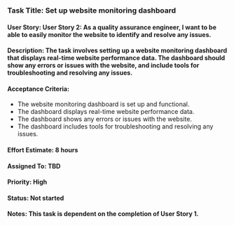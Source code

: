 ### Task Title: Set up website monitoring dashboard
#### User Story: User Story 2: As a quality assurance engineer, I want to be able to easily monitor the website to identify and resolve any issues.

#### Description: The task involves setting up a website monitoring dashboard that displays real-time website performance data. The dashboard should show any errors or issues with the website, and include tools for troubleshooting and resolving any issues.

#### Acceptance Criteria:

- The website monitoring dashboard is set up and functional.
- The dashboard displays real-time website performance data.
- The dashboard shows any errors or issues with the website.
- The dashboard includes tools for troubleshooting and resolving any issues.
#### Effort Estimate: 8 hours

#### Assigned To: TBD

#### Priority: High

#### Status: Not started

#### Notes: This task is dependent on the completion of User Story 1.
